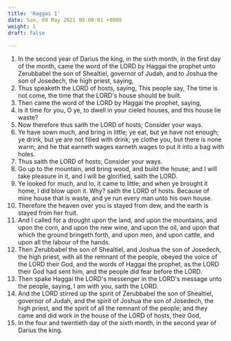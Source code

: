 ```yaml
---
title: 'Haggai 1'
date: Sun, 09 May 2021 00:00:01 +0000
weight: 1
draft: false
  
---
```


1. In the second year of Darius the king, in the sixth month, in the first day of the month, came the word of the LORD by Haggai the prophet unto Zerubbabel the son of Shealtiel, governor of Judah, and to Joshua the son of Josedech, the high priest, saying,
2. Thus speaketh the LORD of hosts, saying, This people say, The time is not come, the time that the LORD's house should be built.
3. Then came the word of the LORD by Haggai the prophet, saying,
4. Is it time for you, O ye, to dwell in your cieled houses, and this house lie waste?
5. Now therefore thus saith the LORD of hosts; Consider your ways.
6. Ye have sown much, and bring in little; ye eat, but ye have not enough; ye drink, but ye are not filled with drink; ye clothe you, but there is none warm; and he that earneth wages earneth wages to put it into a bag with holes.
7. Thus saith the LORD of hosts; Consider your ways.
8. Go up to the mountain, and bring wood, and build the house; and I will take pleasure in it, and I will be glorified, saith the LORD.
9. Ye looked for much, and lo, it came to little; and when ye brought it home, I did blow upon it. Why? saith the LORD of hosts. Because of mine house that is waste, and ye run every man unto his own house.
10. Therefore the heaven over you is stayed from dew, and the earth is stayed from her fruit.
11. And I called for a drought upon the land, and upon the mountains, and upon the corn, and upon the new wine, and upon the oil, and upon that which the ground bringeth forth, and upon men, and upon cattle, and upon all the labour of the hands.
12. Then Zerubbabel the son of Shealtiel, and Joshua the son of Josedech, the high priest, with all the remnant of the people, obeyed the voice of the LORD their God, and the words of Haggai the prophet, as the LORD their God had sent him, and the people did fear before the LORD.
13. Then spake Haggai the LORD's messenger in the LORD's message unto the people, saying, I am with you, saith the LORD.
14. And the LORD stirred up the spirit of Zerubbabel the son of Shealtiel, governor of Judah, and the spirit of Joshua the son of Josedech, the high priest, and the spirit of all the remnant of the people; and they came and did work in the house of the LORD of hosts, their God,
15. In the four and twentieth day of the sixth month, in the second year of Darius the king.
